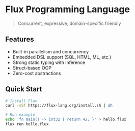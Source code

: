 # Flux Programming Language

> Concurrent, expressive, domain-specific friendly

## Features

- Built-in parallelism and concurrency
- Embedded DSL support (SQL, HTML, ML, etc.)
- Strong static typing with inference
- Struct-based OOP
- Zero-cost abstractions

## Quick Start

```bash
# Install Flux
curl -sSf https://flux-lang.org/install.sh | sh

# Run example
echo 'fn main() -> int32 { return 42; }' > hello.flux
flux run hello.flux
```
